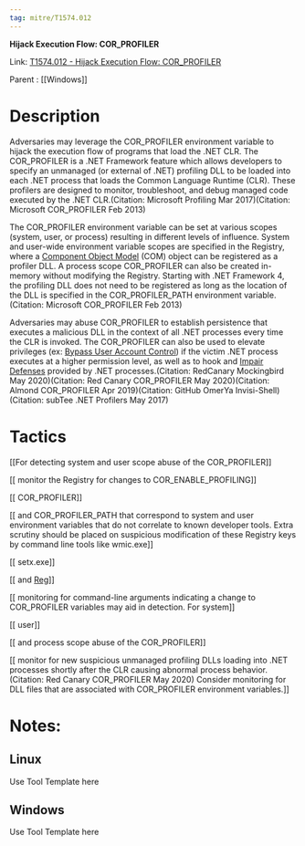```yaml
---
tag: mitre/T1574.012
---
```


**Hijack Execution Flow: COR_PROFILER**

Link: [T1574.012 - Hijack Execution Flow: COR_PROFILER](https://attack.mitre.org/techniques/T1574/012)

Parent : [[Windows]]


# Description

Adversaries may leverage the COR_PROFILER environment variable to hijack the execution flow of programs that load the .NET CLR. The COR_PROFILER is a .NET Framework feature which allows developers to specify an unmanaged (or external of .NET) profiling DLL to be loaded into each .NET process that loads the Common Language Runtime (CLR). These profilers are designed to monitor, troubleshoot, and debug managed code executed by the .NET CLR.(Citation: Microsoft Profiling Mar 2017)(Citation: Microsoft COR_PROFILER Feb 2013)

The COR_PROFILER environment variable can be set at various scopes (system, user, or process) resulting in different levels of influence. System and user-wide environment variable scopes are specified in the Registry, where a [Component Object Model](https://attack.mitre.org/techniques/T1559/001) (COM) object can be registered as a profiler DLL. A process scope COR_PROFILER can also be created in-memory without modifying the Registry. Starting with .NET Framework 4, the profiling DLL does not need to be registered as long as the location of the DLL is specified in the COR_PROFILER_PATH environment variable.(Citation: Microsoft COR_PROFILER Feb 2013)

Adversaries may abuse COR_PROFILER to establish persistence that executes a malicious DLL in the context of all .NET processes every time the CLR is invoked. The COR_PROFILER can also be used to elevate privileges (ex: [Bypass User Account Control](https://attack.mitre.org/techniques/T1548/002)) if the victim .NET process executes at a higher permission level, as well as to hook and [Impair Defenses](https://attack.mitre.org/techniques/T1562) provided by .NET processes.(Citation: RedCanary Mockingbird May 2020)(Citation: Red Canary COR_PROFILER May 2020)(Citation: Almond COR_PROFILER Apr 2019)(Citation: GitHub OmerYa Invisi-Shell)(Citation: subTee .NET Profilers May 2017)

# Tactics


[[For detecting system and user scope abuse of the COR_PROFILER]]

[[ monitor the Registry for changes to COR_ENABLE_PROFILING]]

[[ COR_PROFILER]]

[[ and COR_PROFILER_PATH that correspond to system and user environment variables that do not correlate to known developer tools. Extra scrutiny should be placed on suspicious modification of these Registry keys by command line tools like wmic.exe]]

[[ setx.exe]]

[[ and [Reg](https://attack.mitre.org/software/S0075)]]

[[ monitoring for command-line arguments indicating a change to COR_PROFILER variables may aid in detection. For system]]

[[ user]]

[[ and process scope abuse of the COR_PROFILER]]

[[ monitor for new suspicious unmanaged profiling DLLs loading into .NET processes shortly after the CLR causing abnormal process behavior.(Citation: Red Canary COR_PROFILER May 2020) Consider monitoring for DLL files that are associated with COR_PROFILER environment variables.]]


# Notes:

## Linux

Use Tool Template here

## Windows

Use Tool Template here